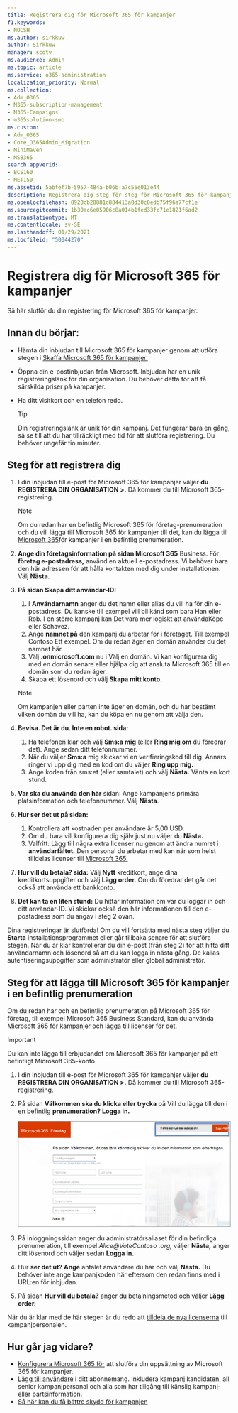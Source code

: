 ```yaml
---
title: Registrera dig för Microsoft 365 för kampanjer
f1.keywords:
- NOCSH
ms.author: sirkkuw
author: Sirkkuw
manager: scotv
ms.audience: Admin
ms.topic: article
ms.service: o365-administration
localization_priority: Normal
ms.collection:
- Adm_O365
- M365-subscription-management
- M365-Campaigns
- m365solution-smb
ms.custom:
- Adm_O365
- Core_O365Admin_Migration
- MiniMaven
- MSB365
search.appverid:
- BCS160
- MET150
ms.assetid: 5abfef7b-5957-484a-b06b-a7c55e013e44
description: Registrera dig steg för steg för Microsoft 365 för kampanjer. Skydda din kampanj från cybersäkerhetshot mot e-post, data och kommunikation.
ms.openlocfilehash: 8920cb28881d884413a8d30c0edb75f96a77cf1e
ms.sourcegitcommit: 1b30ac6e05906c8a014b1fed33fc71e1821f6ad2
ms.translationtype: MT
ms.contentlocale: sv-SE
ms.lasthandoff: 01/29/2021
ms.locfileid: "50044270"
---
```

# <a name="sign-up-for-microsoft-365-for-campaigns"></a>Registrera dig för Microsoft 365 för kampanjer 

Så här slutför du din registrering för Microsoft 365 för kampanjer.

## <a name="before-you-start"></a>Innan du börjar:

- Hämta din inbjudan till Microsoft 365 för kampanjer genom att utföra stegen i [Skaffa Microsoft 365 för kampanjer.](get-microsoft-365-campaigns.md#get-microsoft-365-for-campaigns)
- Öppna din e-postinbjudan från Microsoft. Inbjudan har en unik registreringslänk för din organisation. Du behöver detta för att få särskilda priser på kampanjer.
- Ha ditt visitkort och en telefon redo.

    > [!TIP]
    > Din registreringslänk är unik för din kampanj. Det fungerar bara en gång, så se till att du har tillräckligt med tid för att slutföra registrering. Du behöver ungefär tio minuter.

## <a name="steps-to-sign-up"></a>Steg för att registrera dig

1. I din inbjudan till e-post för Microsoft 365 för kampanjer väljer **du REGISTRERA DIN ORGANISATION >.** Då kommer du till Microsoft 365-registrering.
    > [!NOTE]
    > Om du redan har en befintlig Microsoft 365 för företag-prenumeration och du vill lägga till Microsoft 365 för kampanjer till det, kan du lägga till [Microsoft 365](#steps-to-add-microsoft-365-for-campaigns-to-an-existing-subscription)för kampanjer i en befintlig prenumeration.
1. **Ange din företagsinformation på sidan Microsoft 365** Business. För **företag e-postadress,** använd en aktuell e-postadress. Vi behöver bara den här adressen för att hålla kontakten med dig under installationen. Välj **Nästa**.
1. **På sidan Skapa ditt användar-ID:**
    1. I **Användarnamn** anger du det namn eller alias du vill ha för din e-postadress. Du kanske till exempel vill bli känd som bara Han eller Rob. I en större kampanj kan Det vara mer logiskt att användaKöpc eller Schavez.
    2. Ange **namnet på** den kampanj du arbetar för i företaget. Till exempel Contoso Ett exempel. Om du redan äger en domän använder du det namnet här. 
    3. Välj **.onmicrosoft.com** nu  i Välj en domän. Vi kan konfigurera dig med en domän senare eller hjälpa dig att ansluta Microsoft 365 till en domän som du redan äger.
    4. Skapa ett lösenord och välj **Skapa mitt konto.**
    > [!NOTE]
    > Om kampanjen eller parten inte äger en domän, och du har bestämt vilken domän du vill ha, kan du köpa en nu genom att välja den.

4. **Bevisa. Det är du. Inte en robot. sida:**
    1. Ha telefonen klar och välj **Sms:a mig** (eller **Ring mig om** du föredrar det). Ange sedan ditt telefonnummer. 
    2. När du väljer **Sms:a** mig skickar vi en verifieringskod till dig. Annars ringer vi upp dig med en kod om du väljer **Ring upp mig.**
    3. Ange koden från sms:et (eller samtalet) och välj **Nästa.** Vänta en kort stund. 
5. **Var ska du använda den här** sidan: Ange kampanjens primära platsinformation och telefonnummer. Välj **Nästa**.
6. **Hur ser det ut på sidan:**
    1. Kontrollera att kostnaden per användare är 5,00 USD. 
    2. Om du bara vill konfigurera dig själv just nu väljer du **Nästa.** 
    3. Valfritt: Lägg till några extra licenser nu genom att ändra numret i **användarfältet.** Den personal du arbetar med kan när som helst tilldelas licenser till [Microsoft 365.](../business/add-users-m365b.md?toc=/microsoft-365/campaigns/toc.json)
7. **Hur vill du betala? sida:** Välj **Nytt** kreditkort, ange dina kreditkortsuppgifter och välj **Lägg order.** Om du föredrar det går det också att använda ett bankkonto.
8. **Det kan ta en liten stund:** Du hittar information om var du loggar in och ditt användar-ID. Vi skickar också den här informationen till den e-postadress som du angav i steg 2 ovan.

Dina registreringar är slutförda! Om du vill fortsätta med nästa steg väljer du **Starta** installationsprogrammet eller går tillbaka senare för att slutföra stegen. När du är klar kontrollerar du din e-post (från steg 2) för att hitta ditt användarnamn och lösenord så att du kan logga in nästa gång. De kallas autentiseringsuppgifter som administratör eller global administratör.

## <a name="steps-to-add-microsoft-365-for-campaigns-to-an-existing-subscription"></a>Steg för att lägga till Microsoft 365 för kampanjer i en befintlig prenumeration

Om du redan har och en befintlig prenumeration på Microsoft 365 för företag, till exempel Microsoft 365 Business Standard, kan du använda Microsoft 365 för kampanjer och lägga till licenser för det.
> [!IMPORTANT]
> Du kan inte lägga till erbjudandet om Microsoft 365 för kampanjer på ett befintligt Microsoft 365-konto.

1. I din inbjudan till e-post för Microsoft 365 för kampanjer väljer **du REGISTRERA DIN ORGANISATION >.** Då kommer du till Microsoft 365-registrering.
2. På sidan **Välkommen ska du klicka eller trycka** på Vill du lägga till den i en befintlig **prenumeration? Logga in.**
    
    ![Välj Logga in i det övre högra hörnet.](../media/addtoexisting.png)
3. På inloggningssidan anger du administratörsaliaset för din befintliga prenumeration, till exempel *Alice@VoteContoso <span></span> .org,* väljer **Nästa,** anger ditt lösenord och väljer sedan **Logga in.**
4. Hur **ser det ut? Ange** antalet användare du har och välj **Nästa.** Du behöver inte ange kampanjkoden här eftersom den redan finns med i URL:en för inbjudan.
5. På sidan **Hur vill du betala?** anger du betalningsmetod och väljer **Lägg order.**

När du är klar med de här stegen är du redo att [tilldela de nya licenserna](../admin/manage/assign-licenses-to-users.md) till kampanjpersonalen.

## <a name="whats-next"></a>Hur går jag vidare?

- [Konfigurera Microsoft 365 för](../business/set-up.md?toc=/microsoft-365/campaigns/toc.json) att slutföra din uppsättning av Microsoft 365 för kampanjer.
- [Lägg till användare](../business/add-users-m365b.md?toc=/microsoft-365/campaigns/toc.json) i ditt abonnemang. Inkludera kampanj kandidaten, all senior kampanjpersonal och alla som har tillgång till känslig kampanj- eller partsinformation.
- [Så här kan du få bättre skydd för kampanjen](m365-campaigns-security-overview.md)